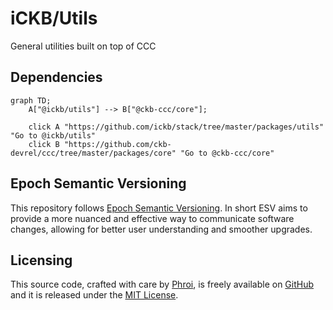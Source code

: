 # iCKB/Utils

General utilities built on top of CCC

## Dependencies

```mermaid
graph TD;
    A["@ickb/utils"] --> B["@ckb-ccc/core"];

    click A "https://github.com/ickb/stack/tree/master/packages/utils" "Go to @ickb/utils"
    click B "https://github.com/ckb-devrel/ccc/tree/master/packages/core" "Go to @ckb-ccc/core"
```

## Epoch Semantic Versioning

This repository follows [Epoch Semantic Versioning](https://antfu.me/posts/epoch-semver). In short ESV aims to provide a more nuanced and effective way to communicate software changes, allowing for better user understanding and smoother upgrades.

## Licensing

This source code, crafted with care by [Phroi](https://phroi.com/), is freely available on [GitHub](https://github.com/ickb/stack/tree/master/packages/utils) and it is released under the [MIT License](https://github.com/ickb/stack/tree/master/LICENSE).
